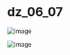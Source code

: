# dz_06_07

![image](https://github.com/EgorZadoya/dz_06_07/assets/114074294/ea8dd093-2f92-4381-b6b9-797b241ae2b2)

![image](https://github.com/EgorZadoya/dz_06_07/assets/114074294/f9a507dd-59ff-408e-af6e-b2c833509993)

